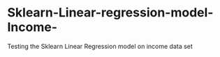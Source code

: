# Sklearn-Linear-regression-model-Income-
Testing the Sklearn Linear Regression model on income data set
